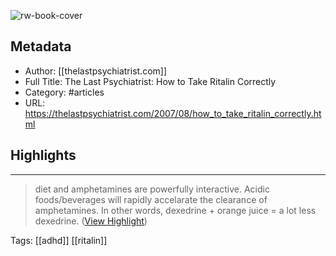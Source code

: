 ![rw-book-cover](https://readwise-assets.s3.amazonaws.com/static/images/article0.00998d930354.png)

## Metadata
- Author: [[thelastpsychiatrist.com]]
- Full Title: The Last Psychiatrist: How to Take Ritalin Correctly
- Category: #articles
- URL: https://thelastpsychiatrist.com/2007/08/how_to_take_ritalin_correctly.html

## Highlights
***

> diet and amphetamines are powerfully interactive. Acidic foods/beverages will rapidly accelarate the clearance of amphetamines. In other words, dexedrine + orange juice = a lot less dexedrine. ([View Highlight](https://instapaper.com/read/1522058234/20078905))

Tags: [[adhd]] [[ritalin]] 

